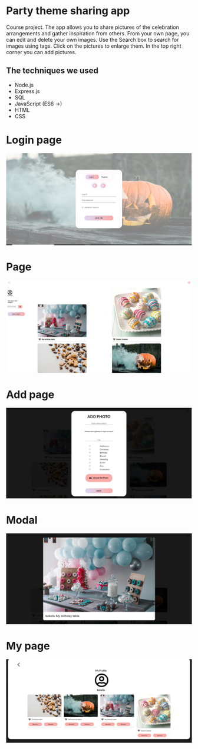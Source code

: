 <h1>Party theme sharing app</h1>

<p>
    Course project.
    The app allows you to share pictures of the celebration arrangements and gather inspiration from others.
    From your own page, you can edit and delete your own images.
    Use the Search box to search for images using tags.
    Click on the pictures to enlarge them.
    In the top right corner you can add pictures.
</p>
<div>
    <h2>The techniques we used</h2>
 <ul>
        <li>
            Node.js
        </li>
        <li>
            Express.js
        </li>
       <li>
           SQL
        </li>
        <li>
            JavaScript (ES6 ->)
        </li>
         <li>
           HTML
        </li>
          <li>
           CSS
        </li>
      </ul>
</div>
<h1>Login page</h1>
<img src="https://github.com/mariksep/webproject_2/blob/master/login.jpg">
<h1>Page</h1>
<img src="https://github.com/mariksep/webproject_2/blob/master/n%C3%A4kym%C3%A4.jpg">
<h1>Add page</h1>
<img src="https://github.com/mariksep/webproject_2/blob/master/add.jpg">
<h1>Modal</h1>
<img src="https://github.com/mariksep/webproject_2/blob/master/modal.jpg">
<h1>My page</h1>
<img src="https://github.com/mariksep/webproject_2/blob/master/my.jpg">

